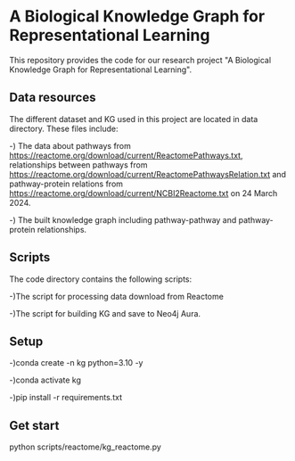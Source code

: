 # A Biological Knowledge Graph for Representational Learning 
This repository provides the code for our research project "A Biological Knowledge Graph for Representational Learning".

## Data resources
The different dataset and KG used in this project are located in data directory. These files include:

-) The data about pathways from https://reactome.org/download/current/ReactomePathways.txt, relationships between pathways from https://reactome.org/download/current/ReactomePathwaysRelation.txt and pathway-protein relations from https://reactome.org/download/current/NCBI2Reactome.txt on 24 March 2024.

-) The built knowledge graph including pathway-pathway and pathway-protein relationships.


## Scripts
The code directory contains the following scripts:

-)The script for processing data download from Reactome

-)The script for building KG and save to Neo4j Aura.


## Setup
-)conda create -n kg python=3.10 -y

-)conda activate kg

-)pip install -r requirements.txt


## Get start
python scripts/reactome/kg_reactome.py

